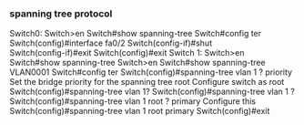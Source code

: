### spanning tree protocol
Switch0:
Switch>en 
Switch#show spanning-tree 
Switch#config ter 
Switch(config)#interface fa0/2 
Switch(config-if)#shut  
Switch(config-if)#exit 
Switch(config)#exit 
Switch 1:
Switch>en 
Switch#show spanning-tree 
Switch>en 
Switch#show spanning-tree VLAN0001 
Switch#config ter 
Switch(config)#spanning-tree vlan 1 ? priority Set the 
bridge priority for the spanning tree root 
Configure switch as root 
Switch(config)#spanning-tree vlan 1? 
Switch(config)#spanning-tree vlan 1 ? 
Switch(config)#spanning-tree vlan 1 root ? primary Configure this  
Switch(config)#spanning-tree vlan 1 root primary 
Switch(config)#exit 